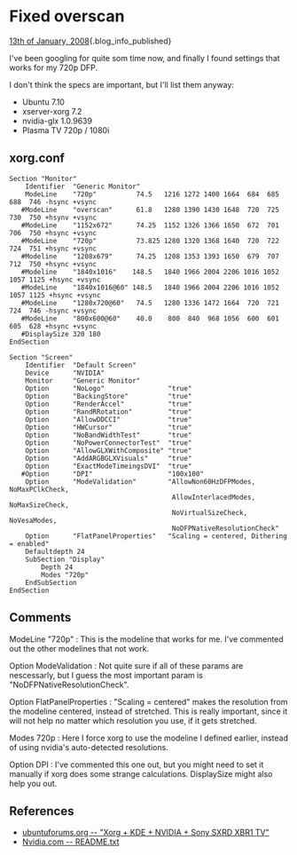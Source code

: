 # Fixed overscan

[13th of January,
2008](/blog/2008-01-13/720p.html){.blog_info_published}

I've been googling for quite som time now, and finally I found settings
that works for my 720p DFP.

I don't think the specs are important, but I'll list them anyway:

-   Ubuntu 7.10
-   xserver-xorg 7.2
-   nvidia-glx 1.0.9639
-   Plasma TV 720p / 1080i

## xorg.conf

    Section "Monitor"
        Identifier  "Generic Monitor"
        ModeLine    "720p"          74.5   1216 1272 1400 1664  684  685  688  746 -hsync +vsync
       #ModeLine    "overscan"      61.8   1280 1390 1430 1648  720  725  730  750 +hsynv +vsync
       #ModeLine    "1152x672"      74.25  1152 1326 1366 1650  672  701  706  750 +hsync +vsync
       #ModeLine    "720p"          73.825 1280 1320 1368 1640  720  722  724  751 +hsync +vsync
       #Modeline    "1208x679"      74.25  1208 1353 1393 1650  679  707  712  750 +hsync +vsync
       #Modeline    "1840x1016"    148.5   1840 1966 2004 2206 1016 1052 1057 1125 +hsync +vsync
       #ModeLine    "1840x1016@60" 148.5   1840 1966 2004 2206 1016 1052 1057 1125 +hsync +vsync
       #ModeLine    "1280x720@60"   74.5   1280 1336 1472 1664  720  721  724  746 -hsync +vsync
       #ModeLine    "800x600@60"    40.0    800  840  968 1056  600  601  605  628 +hsync +vsync
       #DisplaySize 320 180
    EndSection

    Section "Screen"
        Identifier  "Default Screen"
        Device      "NVIDIA"
        Monitor     "Generic Monitor"
        Option      "NoLogo"                "true"
        Option      "BackingStore"          "true"
        Option      "RenderAccel"           "true"
        Option      "RandRRotation"         "true"
        Option      "AllowDDCCI"            "true"
        Option      "HWCursor"              "true"
        Option      "NoBandWidthTest"       "true"
        Option      "NoPowerConnectorTest"  "true"
        Option      "AllowGLXWithComposite" "true"
        Option      "AddARGBGLXVisuals"     "true"
        Option      "ExactModeTimeingsDVI"  "true"
       #Option      "DPI"                   "100x100"
        Option      "ModeValidation"        "AllowNon60HzDFPModes, NoMaxPClkCheck,
                                             AllowInterlacedModes, NoMaxSizeCheck,
                                             NoVirtualSizeCheck,   NoVesaModes,
                                             NoDFPNativeResolutionCheck"
        Option      "FlatPanelProperties"   "Scaling = centered, Dithering = enabled"
        Defaultdepth 24
        SubSection "Display"
            Depth 24
            Modes "720p"
        EndSubSection
    EndSection

## Comments

ModeLine "720p"
:   This is the modeline that works for me. I've commented out the other
    modelines that not work.

Option ModeValidation
:   Not quite sure if all of these params are nescessarly, but I guess
    the most important param is "NoDFPNativeResolutionCheck".

Option FlatPanelProperties
:   "Scaling = centered" makes the resolution from the modeline
    centered, instead of stretched. This is really important, since it
    will not help no matter which resolution you use, if it gets
    stretched.

Modes 720p
:   Here I force xorg to use the modeline I defined earlier, instead of
    using nvidia's auto-detected resolutions.

Option DPI
:   I've commented this one out, but you might need to set it manually
    if xorg does some strange calculations. DisplaySize might also help
    you out.

## References

-   [ubuntuforums.org -- "Xorg + KDE + NVIDIA + Sony SXRD XBR1
    TV"](http://ubuntuforums.org/archive/index.php/t-164474.html)
-   [Nvidia.com --
    README.txt](http://download.nvidia.com/XFree86/Linux-x86/1.0-9639/README/README.txt)

